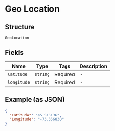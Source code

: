 
# Geo Location

## Structure

`GeoLocation`

## Fields

| Name | Type | Tags | Description |
|  --- | --- | --- | --- |
| `latitude` | `string` | Required | - |
| `longitude` | `string` | Required | - |

## Example (as JSON)

```json
{
  "Latitude": "45.516136",
  "Longitude": "-73.656830"
}
```

